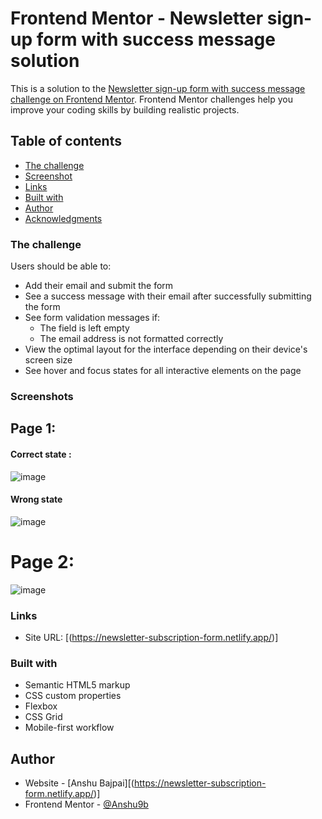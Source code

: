 # Frontend Mentor - Newsletter sign-up form with success message solution

This is a solution to the [Newsletter sign-up form with success message challenge on Frontend Mentor](https://www.frontendmentor.io/challenges/newsletter-signup-form-with-success-message-3FC1AZbNrv). Frontend Mentor challenges help you improve your coding skills by building realistic projects. 

## Table of contents
  - [The challenge](#the-challenge)
  - [Screenshot](#screenshot)
  - [Links](#links)
  - [Built with](#built-with)
- [Author](#author)
- [Acknowledgments](#acknowledgments)


### The challenge

Users should be able to:

- Add their email and submit the form
- See a success message with their email after successfully submitting the form
- See form validation messages if:
  - The field is left empty
  - The email address is not formatted correctly
- View the optimal layout for the interface depending on their device's screen size
- See hover and focus states for all interactive elements on the page

### Screenshots
## Page 1:
#### Correct state :

![image](https://github.com/user-attachments/assets/c0a24e5a-e535-4f09-b7d0-dd0ed4d69dcf)

#### Wrong state
![image](https://github.com/user-attachments/assets/63861318-431c-4e89-84e0-91d04a6ac8e9)

# Page 2:
![image](https://github.com/user-attachments/assets/3f13b24b-5194-45ef-80e9-b4aaeb9dffe7)
### Links

- Site URL: [(https://newsletter-subscription-form.netlify.app/)]

### Built with

- Semantic HTML5 markup
- CSS custom properties
- Flexbox
- CSS Grid
- Mobile-first workflow


## Author

- Website - [Anshu Bajpai][(https://newsletter-subscription-form.netlify.app/)]
- Frontend Mentor - [@Anshu9b](https://www.frontendmentor.io/profile/yourusername)


